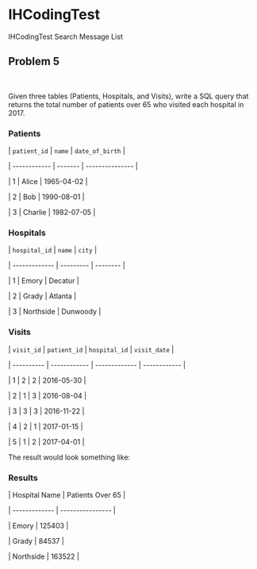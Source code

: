 # IHCodingTest
IHCodingTest
Search
Message List


## Problem 5

​

Given three tables (Patients, Hospitals, and Visits), write a SQL query that returns the total number of patients over 65 who visited each hospital in 2017.

### Patients

| `patient_id` | `name` | `date_of_birth` |

| ------------ | ------- | --------------- |

| 1      | Alice  | 1965-04-02   |

| 2      | Bob   | 1990-08-01   |

| 3      | Charlie | 1982-07-05   |


### Hospitals


| `hospital_id` | `name`  | `city`  |

| ------------- | --------- | -------- |

| 1       | Emory   | Decatur |

| 2       | Grady   | Atlanta |

| 3       | Northside | Dunwoody |


### Visits


| `visit_id` | `patient_id` | `hospital_id` | `visit_date` |

| ---------- | ------------ | ------------- | ------------ |

| 1     | 2      | 2       | 2016-05-30  |

| 2     | 1      | 3       | 2016-08-04  |

| 3     | 3      | 3       | 2016-11-22  |

| 4     | 2      | 1       | 2017-01-15  |

| 5     | 1      | 2       | 2017-04-01  |


The result would look something like:


### Results


| Hospital Name | Patients Over 65 |

| ------------- | ---------------- |

| Emory     | 125403      |

| Grady     | 84537      |

| Northside   | 163522      |
